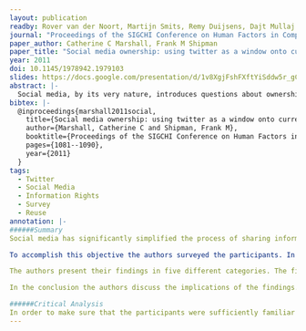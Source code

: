 ```yaml
---
layout: publication
readby: Rover van der Noort, Martijn Smits, Remy Duijsens, Dajt Mullaj
journal: "Proceedings of the SIGCHI Conference on Human Factors in Computing Systems."
paper_author: Catherine C Marshall, Frank M Shipman
paper_title: "Social media ownership: using twitter as a window onto current attitudes and beliefs"
year: 2011
doi: 10.1145/1978942.1979103
slides: https://docs.google.com/presentation/d/1v8XgjFshFXftYiSddw5r_gCuWMviQbaCAuejkLtNo5Q/edit?usp=sharing
abstract: |-
  Social media, by its very nature, introduces questions about ownership. Ownership comes into play most crucially when we investigate how social media is saved or archived; how it is reused; and whether it can be removed or deleted. We investigate these social media ownership issues using a Mechanical Turk survey of Twitter users; the survey uses open-ended questions and statements of belief about realistic Twitter-based scenarios to give us a window onto current attitudes and beliefs. Our findings reveal that respondents take a liberal attitude toward saving and storing the tweets that they encounter. More caution is exercised with republishing the material, and still more with sharing the material among friends and associates. Respondents approach removal of this type of lightweight social media most cautiously. The material's provenance and the respondents' relationship to the material (whether they are the author or subject) has considerable bearing on what they feel they can do with it.
bibtex: |-
  @inproceedings{marshall2011social,
    title={Social media ownership: using twitter as a window onto current attitudes and beliefs},
    author={Marshall, Catherine C and Shipman, Frank M},
    booktitle={Proceedings of the SIGCHI Conference on Human Factors in Computing Systems},
    pages={1081--1090},
    year={2011}
  }
tags:
  - Twitter
  - Social Media
  - Information Rights
  - Survey
  - Reuse
annotation: |-
######Summary
Social media has significantly simplified the process of sharing information all around the world. However, it also introduces concerns about the ownership of this information. A study conducted by the authors examined the attitude of frequent Twitter users towards these issues.

To accomplish this objective the authors surveyed the participants. In the survey, the participant expresses their attitude towards several different scenarios. The scenarios are designed to investigate three main topics introduced in the paper: saving tweets, reusing tweets and deleting tweets. In each scenario the participant answers multiple questions regarding the aforementioned topics.

The authors present their findings in five different categories. The first category is ownership and control. The authors found that most participants felt that Twitter users should be able to store their own Twitter conversations. And, although the reaction was less convincing, the majority of the people also seem to agree that someone should be able to store tweets from other people. The second category is publication versus sharing. The distinction between the two is the audience of the content. Publication means that the content is available on the open web while sharing means that the content is available to people within social spheres. Interestingly, the authors found that people are more positive towards publication than sharing. The third category is reusing and remixing content. Most of the participants had a positive attitude towards reusing media. However, the reuse of media without crediting the creator scored significantly lower than the reuse with crediting the creator. The fourth category is removing content. The attitudes of the participants were mixed in the case of Twitter users being able to remove content that was featuring them as a subject. While the majority of the participants agreed that a user should not be able to take down tweets that were only partly about them. The fifth category was about institutional ownership. The participants had varying opinions on the archiving of the entire Twitter database. However, the attitude towards restricted access was more positive than open access. 

In the conclusion the authors discuss the implications of the findings. First, they question how attitude should affect the design of collaborative spaces. Next, they question the boundaries of storing information. Finally, they wonder how joint-ownership determines the future of social media. The authors propose more research towards the topic, for instance to see how the findings compare to other social media.

######Critical Analysis
In order to make sure that the participants were sufficiently familiar with Twitter, the authors decided to select only frequent Twitter users to participate in the study. We assume that nowadays almost everyone has at least some understanding of social media, such as Twitter. Therefore we think that also including participants that do not have Twitter or have deleted their account could increase the value of the research because social media ownership can affect them as well.
---
```


<!--mandatory fields: paper_title, readby, paper_author, journal, year, doi or preprint or arxiv, slides (if you have), abstract, annotation -->

